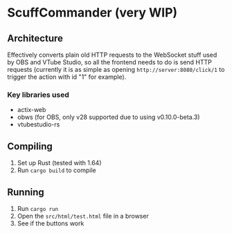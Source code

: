 # ScuffCommander (very WIP)

## Architecture
Effectively converts plain old HTTP requests to the WebSocket stuff used by OBS and VTube Studio, so all the frontend needs to do is send HTTP requests (currently it is as simple as opening `http://server:8080/click/1` to trigger the action with id "1" for example).

### Key libraries used
- actix-web
- obws (for OBS, only v28 supported due to using v0.10.0-beta.3)
- vtubestudio-rs

## Compiling
1. Set up Rust (tested with 1.64)
2. Run `cargo build` to compile

## Running
1. Run `cargo run`
2. Open the `src/html/test.html` file in a browser
3. See if the buttons work
